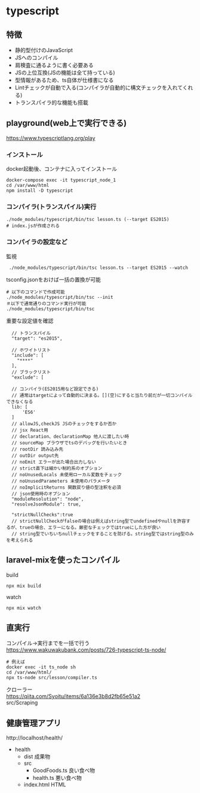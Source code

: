 # typescript

## 特徴
- 静的型付けのJavaScript
- JSへのコンパイル
- 肩検査に通るように書く必要ある
- JSの上位互換(JSの機能は全て持っている)
- 型情報があるため、ts自体が仕様書になる
- Lintチェックが自動で入る(コンパイラが自動的に構文チェックを入れてくれる)
- トランスパイラ的な機能も搭載

## playground(web上で実行できる)
https://www.typescriptlang.org/play

### インストール
docker起動後、コンテナに入ってインストール
```
docker-compose exec -it typescript_node_1 
cd /var/www/html
npm install -D typescript
```

### コンパイラ(トランスパイル)実行
```
./node_modules/typescript/bin/tsc lesson.ts (--target ES2015)
# index.jsが作成される
```

### コンパイラの設定など
監視
```
 ./node_modules/typescript/bin/tsc lesson.ts --target ES2015 --watch
```

tsconfig.jsonをおけば一括の置換が可能
```
# 以下のコマンドで作成可能
./node_modules/typescript/bin/tsc --init
＃以下で通常通りのコマンド実行が可能
./node_modules/typescript/bin/tsc 
```
重要な設定値を確認
```
  // トランスパイル
  "target": "es2015",   

  // ホワイトリスト
  "include": [
    "****"
  ],
  // ブラックリスト
  "exclude": [

  // コンパイラ(ES2015用など設定できる)
  // 通常はtargetによって自動的に決まる。[](空)にすると当たり前だが一切コンパイルできなくなる
  lib: [
      'ES6'
  ]
  // allowJS,checkJS JSのチェックをするか否か
  // jsx React用
  // declaration、declarationMap 他人に渡したい時
  // sourceMap ブラウザでtsのデバッグを行いたいとき
  // rootDir 読み込み先
  // outDir output先
  // noEmit エラーが出た場合出力しない
  // strict直下は細かい制約系のオプション
  // noUnusedLocals 未使用ローカル変数をチェック
  // noUnusedParameters 未使用のパラメータ
  // noImplicitReturns 関数戻り値の型注釈を必須
  // json使用時のオプション
  "moduleResolution": "node", 
  "resolveJsonModule": true,
  
  "strictNullChecks":true 
  // strictNullCheckがfalseの場合は例えばstring型でundefinedやnullを許容するが、trueの場合、エラーになる。厳密なチェックではtrueにした方が良い
  // string型でいちいちnullチェックをすることを防げる。string型ではstring型のみを考えられる
```


## laravel-mixを使ったコンパイル

build
```
npx mix build
```

watch
```
npx mix watch
```

## 直実行
コンパイル→実行までを一括で行う
https://www.wakuwakubank.com/posts/726-typescript-ts-node/

```
# 例えば
docker exec -it ts_node sh 
cd /var/www/html/
npx ts-node src/lesson/compiler.ts 
```

クローラー<br>
https://qiita.com/Syoitu/items/6a136e3b8d2fb65e51a2<br>
src/Scraping

## 健康管理アプリ

http://localhost/health/


- health
  - dist 成果物
  - src 
    - GoodFoods.ts 良い食べ物
    - health.ts 悪い食べ物
  - index.html HTML  